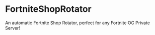 # FortniteShopRotator
An automatic Fortnite Shop Rotator, perfect for any Fortnite OG Private Server!
